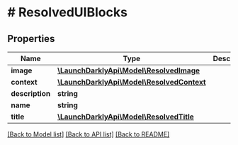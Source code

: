 # # ResolvedUIBlocks

## Properties

Name | Type | Description | Notes
------------ | ------------- | ------------- | -------------
**image** | [**\LaunchDarklyApi\Model\ResolvedImage**](ResolvedImage.md) |  | [optional]
**context** | [**\LaunchDarklyApi\Model\ResolvedContext**](ResolvedContext.md) |  | [optional]
**description** | **string** |  | [optional]
**name** | **string** |  | [optional]
**title** | [**\LaunchDarklyApi\Model\ResolvedTitle**](ResolvedTitle.md) |  | [optional]

[[Back to Model list]](../../README.md#models) [[Back to API list]](../../README.md#endpoints) [[Back to README]](../../README.md)
